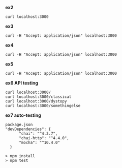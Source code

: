 **ex2**  
```
curl localhost:3000
```

**ex3**  
```
curl -H "Accept: application/json" localhost:3000

```

**ex4**  
```
curl -H "Accept: application/json" localhost:3000

```

**ex5**  
```
curl -H "Accept: application/json" localhost:3000

```

**ex6 API testing**  
```
curl localhost:3000/
curl localhost:3000/classical
curl localhost:3000/dystopy
curl localhost:3000/somethingelse

```

**ex7 auto-testing**

```
package.json
"devDependencies": {
      "chai": "^4.3.7",
      "chai-http": "^4.4.0",
      "mocha": "^10.4.0"
  }

> npm install
> npm test
```

